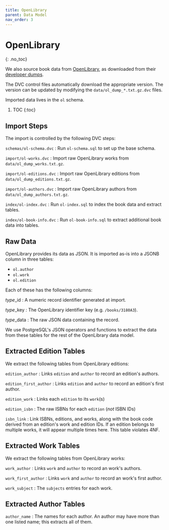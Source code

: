 ```yaml
---
title: OpenLibrary
parent: Data Model
nav_order: 3
---
```


# OpenLibrary
{: .no_toc}

We also source book data from [OpenLibrary](https://openlibrary.org), as downloaded from
their [developer dumps](https://openlibrary.org/developers/dumps).

The DVC control files automatically download the appropriate version.  The version can be
updated by modifying the `data/ol_dump_*.txt.gz.dvc` files.

Imported data lives in the `ol` schema.

1. TOC
{:toc}

## Import Steps

The import is controlled by the following DVC steps:

`schemas/ol-schema.dvc`
:   Run `ol-schema.sql` to set up the base schema.

`import/ol-works.dvc`
:   Import raw OpenLibrary works from `data/ol_dump_works.txt.gz`.

`import/ol-editions.dvc`
:   Import raw OpenLibrary editions from `data/ol_dump_editions.txt.gz`.

`import/ol-authors.dvc`
:   Import raw OpenLibrary authors from `data/ol_dump_authors.txt.gz`.

`index/ol-index.dvc`
:   Run `ol-index.sql` to index the book data and extract tables.

`index/ol-book-info.dvc`
:   Run `ol-book-info.sql` to extract additional book data into tables.

## Raw Data

OpenLibrary provides its data as JSON.  It is imported as-is into a JSONB column in three tables:

- `ol.author`
- `ol.work`
- `ol.edition`

Each of these has the following columns:

*type*_id
:    A numeric record identifier generated at import.

*type*_key
:    The OpenLibrary identifier key (e.g. `/books/3180A3`).

*type*_data
:    The raw JSON data containing the record.

We use PostgreSQL's JSON operators and functions to extract the data from these tables for the
rest of the OpenLibrary data model.

## Extracted Edition Tables

We extract the following tables from OpenLibrary editions:

`edition_author`
:   Links `edition` and `author` to record an edition's authors.

`edition_first_author`
:   Links `edition` and `author` to record an edition's first author.

`edition_work`
:   Links each `edition` to its `work`(s)

`edition_isbn`
:   The raw ISBNs for each `edition` (*not* ISBN IDs)

`isbn_link`
:   Link ISBNs, editions, and works, along with the book code derived from an edition's
    work and edition IDs.  If an edition belongs to multiple works, it will appear multiple
    times here.  This table violates 4NF.

## Extracted Work Tables

We extract the following tables from OpenLibrary works:

`work_author`
:   Links `work` and `author` to record an work's authors.

`work_first_author`
:   Links `work` and `author` to record an work's first author.

`work_subject`
:   The `subjects` entries for each work.

## Extracted Author Tables

`author_name`
:   The names for each author.  An author may have more than one listed name; this extracts
    all of them.
